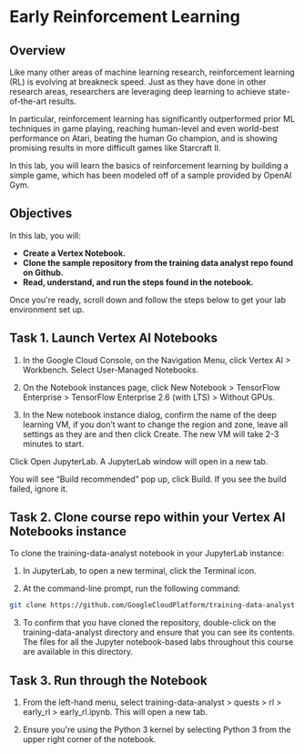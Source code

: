 # Early Reinforcement Learning

## Overview
Like many other areas of machine learning research, reinforcement learning (RL) is evolving at breakneck speed. Just as they have done in other research areas, researchers are leveraging deep learning to achieve state-of-the-art results.

In particular, reinforcement learning has significantly outperformed prior ML techniques in game playing, reaching human-level and even world-best performance on Atari, beating the human Go champion, and is showing promising results in more difficult games like Starcraft II.

In this lab, you will learn the basics of reinforcement learning by building a simple game, which has been modeled off of a sample provided by OpenAI Gym.

## Objectives
In this lab, you will:

+ **Create a Vertex Notebook.**
+ **Clone the sample repository from the training data analyst repo found on Github.**
+ **Read, understand, and run the steps found in the notebook.**
  
Once you're ready, scroll down and follow the steps below to get your lab environment set up.

## Task 1. Launch Vertex AI Notebooks
1. In the Google Cloud Console, on the Navigation Menu, click Vertex AI > Workbench. Select User-Managed Notebooks.

2. On the Notebook instances page, click New Notebook > TensorFlow Enterprise > TensorFlow Enterprise 2.6 (with LTS) > Without GPUs.

3. In the New notebook instance dialog, confirm the name of the deep learning VM, if you don’t want to change the region and zone, leave all settings as they are and then click Create. The new VM will take 2-3 minutes to start.

Click Open JupyterLab.
A JupyterLab window will open in a new tab.

You will see “Build recommended” pop up, click Build. If you see the build failed, ignore it.

## Task 2. Clone course repo within your Vertex AI Notebooks instance
To clone the training-data-analyst notebook in your JupyterLab instance:

1. In JupyterLab, to open a new terminal, click the Terminal icon.

2. At the command-line prompt, run the following command:

```sh
git clone https://github.com/GoogleCloudPlatform/training-data-analyst
```

3. To confirm that you have cloned the repository, double-click on the training-data-analyst directory and ensure that you can see its contents.
The files for all the Jupyter notebook-based labs throughout this course are available in this directory.

## Task 3. Run through the Notebook
1. From the left-hand menu, select training-data-analyst > quests > rl > early_rl > early_rl.ipynb. This will open a new tab.

2. Ensure you're using the Python 3 kernel by selecting Python 3 from the upper right corner of the notebook.
